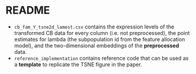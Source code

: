 # README

- `cb_fam_Y_tsne2d_lamest.csv` contains the expression levels of the transformed
  CB data for every column (i.e. not preprocessed), the point estimates for 
  lambda (the subpopulation id from the feature allocation model), and the
  two-dimensional embeddings of the **preprocessed** data.
- `reference_implementation` contains reference code that can be used as a
  **template** to replicate the TSNE figure in the paper.

